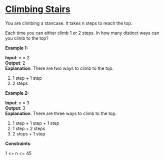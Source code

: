 # [Climbing Stairs](https://leetcode.com/problems/climbing-stairs/description/)

You are climbing a staircase. It takes n steps to reach the top.

Each time you can either climb 1 or 2 steps. In how many distinct ways can you climb to the top?


**Example 1:**

**Input**: n = 2\
**Output**: 2\
**Explanation**: There are two ways to climb to the top.
1. 1 step + 1 step
2. 2 steps

**Example 2:**

**Input**: n = 3\
**Output**: 3\
**Explanation**: There are three ways to climb to the top.
1. 1 step + 1 step + 1 step
2. 1 step + 2 steps
3. 2 steps + 1 step

**Constraints**:

1 <= n <= 45